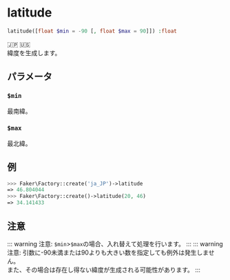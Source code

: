 # latitude
```php
latitude([float $min = -90 [, float $max = 90]]) :float
```
:jp: :us:  
緯度を生成します。

## パラメータ
### `$min`
最南緯。

### `$max`
最北緯。

## 例
```php
>>> Faker\Factory::create('ja_JP')->latitude
=> 46.804044
>>> Faker\Factory::create()->latitude(20, 46)
=> 34.141433
```

## 注意
::: warning 注意:
`$min`>`$max`の場合、入れ替えて処理を行います。
:::
::: warning 注意:
引数に-90未満または90よりも大きい数を指定しても例外は発生しません。  
また、その場合は存在し得ない緯度が生成される可能性があります。
:::